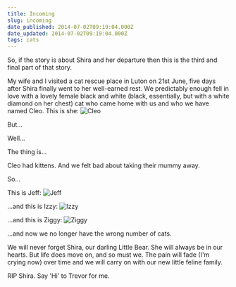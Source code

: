 ```yaml
---
title: Incoming
slug: incoming
date_published: 2014-07-02T09:19:04.000Z
date_updated: 2014-07-02T09:19:04.000Z
tags: cats
---
```


So, if the story is about Shira and her departure then this is the third and final part of that story.

My wife and I visited a cat rescue place in Luton on 21st June, five days after Shira finally went to her well-earned rest. We predictably enough fell in love with a lovely female black and white (black, essentially, but with a white diamond on her chest) cat who came home with us and who we have named Cleo. This is she:
![Cleo](__GHOST_URL__/content/images/2014/Jul/IMG_3020.JPG)

But...

Well...

The thing is...

Cleo had kittens. And we felt bad about taking their mummy away.

So...

This is Jeff:
![Jeff](__GHOST_URL__/content/images/2014/Jul/IMG_3084.JPG)

...and this is Izzy:
![Izzy](__GHOST_URL__/content/images/2014/Jul/IMG_3082.JPG)

...and this is Ziggy:
![Ziggy](__GHOST_URL__/content/images/2014/Jul/IMG_3120.JPG)

...and now we no longer have the wrong number of cats.

We will never forget Shira, our darling Little Bear. She will always be in our hearts. But life does move on, and so must we. The pain will fade (I'm crying now) over time and we will carry on with our new little feline family.

RIP Shira. Say 'Hi' to Trevor for me.
